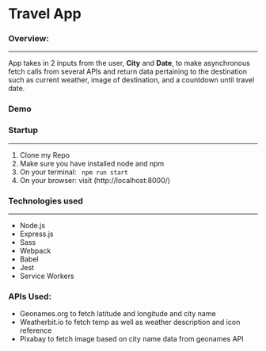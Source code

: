 # Travel App

### Overview:

<hr>
App takes in 2 inputs from the user, <strong>City</strong> and <strong>Date</strong>, to make asynchronous fetch calls from several APIs and return data pertaining to the destination such as current weather, image of destination, and a countdown until travel date.

### Demo


### Startup

<hr>

1. Clone my Repo
2. Make sure you have installed node and npm
3. On your terminal: <code> npm run start </code>
4. On your browser: visit (http://localhost:8000/)

### Technologies used

<hr>

- Node.js
- Express.js
- Sass
- Webpack
- Babel
- Jest
- Service Workers

### APIs Used:

- Geonames.org to fetch latitude and longitude and city name
- Weatherbit.io to fetch temp as well as weather description and icon reference
- Pixabay to fetch image based on city name data from geonames API
